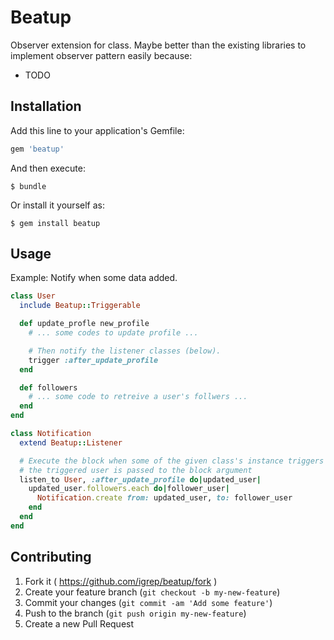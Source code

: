 # Beatup

Observer extension for class.
Maybe better than the existing libraries to implement observer pattern easily because:

- TODO

## Installation

Add this line to your application's Gemfile:

```ruby
gem 'beatup'
```

And then execute:

    $ bundle

Or install it yourself as:

    $ gem install beatup

## Usage

Example: Notify when some data added.

```ruby
class User
  include Beatup::Triggerable

  def update_profle new_profile
    # ... some codes to update profile ...

    # Then notify the listener classes (below).
    trigger :after_update_profile
  end

  def followers
    # ... some code to retreive a user's follwers ...
  end
end

class Notification
  extend Beatup::Listener

  # Execute the block when some of the given class's instance triggers the specified event.
  # the triggered user is passed to the block argument
  listen_to User, :after_update_profile do|updated_user|
    updated_user.followers.each do|follower_user|
      Notification.create from: updated_user, to: follower_user
    end
  end
end
```

## Contributing

1. Fork it ( https://github.com/igrep/beatup/fork )
2. Create your feature branch (`git checkout -b my-new-feature`)
3. Commit your changes (`git commit -am 'Add some feature'`)
4. Push to the branch (`git push origin my-new-feature`)
5. Create a new Pull Request
